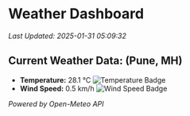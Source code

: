
# Weather Dashboard

_Last Updated: 2025-01-31 05:09:32_

## Current Weather Data: (Pune, MH)
- **Temperature:** 28.1 °C ![Temperature Badge](https://img.shields.io/badge/Temperature-Medium%20Temp-green)
- **Wind Speed:** 0.5 km/h ![Wind Speed Badge](https://img.shields.io/badge/Wind%20Speed-Low%20Wind-blue)

*Powered by Open-Meteo API*
